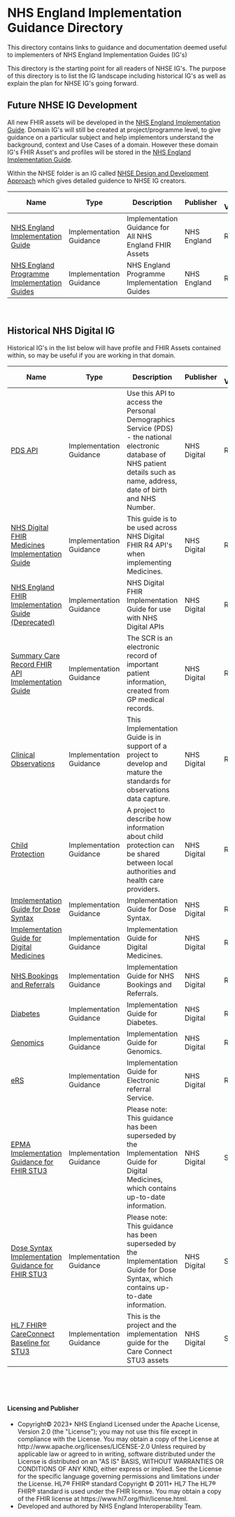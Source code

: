 # NHS England Implementation Guidance Directory

This directory contains links to guidance and documentation deemed useful to implementers of NHS England Implementation Guides (IG's) 

This directory is the starting point for all readers of NHSE IG's. The purpose of this directory is to list the IG landscape including historical IG's as well as explain the plan for NHSE IG's going forward.

## Future NHSE IG Development

All new FHIR assets will be developed in the  [NHS England Implementation Guide](https://simplifier.net/nhs-england-implementation-guide).  Domain IG's will still be created at project/programme level, to give guidance on a particular subject and help implementors understand the background, context and Use Cases of a domain. However these domain IG's FHIR Asset's and profiles will be stored in the [NHS England Implementation Guide](https://simplifier.net/nhs-england-implementation-guide).

Within the NHSE folder is an IG called [NHSE Design and Development Approach](https://simplifier.net/guide/NHSE-Design-and-Development-Approach2/Home?version=current) which gives detailed guidence to NHSE IG creators.

<table class="assets" title="NHS England Future IG list">
<thead>
<tr>
<th class="width20">Name</th>
<th class="width20">Type</th>
<th class="width40">Description</th>
<th class="width10">Publisher</th>
<th class="width10">FHIR Version</th>
</tr>
</thead>
<tbody>
<tr>
<td><a href="https://simplifier.net/nhs-england-implementation-guide">NHS England Implementation Guide</td>
<td>Implementation Guidance</td>
<td>Implementation Guidance for All NHS England FHIR Assets</td>
<td>NHS England</td>
<td>R4</td>
</tr>	
<tr>
<td><a href="https://simplifier.net/nhs-england-programme-implementation-guides">NHS England Programme Implementation Guides</td>
<td>Implementation Guidance</td>
<td>NHS England Programme Implementation Guides</td>
<td>NHS England</td>
<td>R4</td>
</tr>
</tbody>
</table>
<br>

## Historical NHS Digital IG
Historical IG's in the list below will have profile and FHIR Assets contained within, so may be useful if you are working in that domain.

<table class="assets" title="NHS England Historical IG list">
<thead>
<tr>
<th class="width20">Name</th>
<th class="width20">Type</th>
<th class="width40">Description</th>
<th class="width10">Publisher</th>
<th class="width10">FHIR Version</th>
</tr>
</thead>
<tbody>
<tr>
<td><a href="https://simplifier.net/pdsapi">PDS API</td>
<td>Implementation Guidance</td>
<td>Use this API to access the Personal Demographics Service (PDS) - the national electronic database of NHS patient details such as name, address, date of birth and NHS Number.</td>
<td>NHS Digital</td>
<td>R4</td>
</tr>	
<tr>
<td><a href="https://simplifier.net/ukdigitalmedicine">NHS Digital FHIR Medicines Implementation Guide</td>
<td>Implementation Guidance</td>
<td>This guide is to be used across NHS Digital FHIR R4 API's when implementing Medicines.</td>
<td>NHS Digital</td>
<td>R4</td>
</tr>
<tr>
<td><a href="https://simplifier.net/nhsdigital">NHS England FHIR Implementation Guide (Deprecated)</td>
<td>Implementation Guidance</td>
<td>NHS Digital FHIR Implementation Guide for use with NHS Digital APIs</td>
<td>NHS Digital</td>
<td>R4</td>
</tr>
<tr>
<td><a href="https://simplifier.net/summarycarerecord-pluscodedentry">Summary Care Record FHIR API Implementation Guide</td>
<td>Implementation Guidance</td>
<td>The SCR is an electronic record of important patient information, created from GP medical records.</td>
<td>NHS Digital</td>
<td>R4</td>
</tr>
<tr>
<td><a href="https://simplifier.net/clinicalobservations">Clinical Observations</td>
<td>Implementation Guidance</td>
<td>This Implementation Guide is in support of a project to develop and mature the standards for observations data capture.</td>
<td>NHS Digital</td>
<td>R4</td>
</tr>
<tr>
<td><a href="https://simplifier.net/childprotection">Child Protection</td>
<td>Implementation Guidance</td>
<td>A project to describe how information about child protection can be shared between local authorities and health care providers.</td>
<td>NHS Digital</td>
<td>R4</td>
</tr>
<tr>
<td><a href="https://simplifier.net/dosesyntaxforr4">Implementation Guide for Dose Syntax</td>
<td>Implementation Guidance</td>
<td>Implementation Guide for Dose Syntax.</td>
<td>NHS Digital</td>
<td>R4</td>
</tr>
<tr>
<td><a href="https://simplifier.net/epmaimplementationguidanceforr4">Implementation Guide for Digital Medicines</td>
<td>Implementation Guidance</td>
<td>Implementation Guide for Digital Medicines.</td>
<td>NHS Digital</td>
<td>R4</td>
</tr>
<tr>
<td><a href="https://simplifier.net/nhsbookingandreferrals">NHS Bookings and Referrals</td>
<td>Implementation Guidance</td>
<td>Implementation Guide for NHS Bookings and Referrals.</td>
<td>NHS Digital</td>
<td>R4</td>
</tr>
<tr>
<td><a href="https://simplifier.net/diabetesinfosharing">Diabetes</td>
<td>Implementation Guidance</td>
<td>Implementation Guide for Diabetes.</td>
<td>NHS Digital</td>
<td>R4</td>
</tr>
<tr>
<td><a href="https://simplifier.net/nhs-digital-fhir-genomics-implementation-guide">Genomics</td>
<td>Implementation Guidance</td>
<td>Implementation Guide for Genomics.</td>
<td>NHS Digital</td>
<td>R4</td>
</tr>
<tr>
<td><a href="https://simplifier.net/ers">eRS</td>
<td>Implementation Guidance</td>
<td>Implementation Guide for Electronic referral Service.</td>
<td>NHS Digital</td>
<td>R4</td>
</tr>
<tr>
<td><a href="https://simplifier.net/epmaimplementationguidanceforstu3">EPMA Implementation Guidance for FHIR STU3</td>
<td>Implementation Guidance</td>
<td> Please note: This guidance has been superseded by the Implementation Guide for Digital Medicines, which contains up-to-date information.</td>
<td>NHS Digital</td>
<td>STU3</td>
</tr>
<tr>
<td><a href="https://simplifier.net/dosesyntaxforstu3">Dose Syntax Implementation Guidance for FHIR STU3</td>
<td>Implementation Guidance</td>
<td>Please note: This guidance has been superseded by the Implementation Guide for Dose Syntax, which contains up-to-date information.</td>
<td>NHS Digital</td>
<td>STU3</td>
</tr>
<tr>
<td><a href="https://simplifier.net/hl7fhircareconnectbaselineforstu3">HL7 FHIR® CareConnect Baseline for STU3</td>
<td>Implementation Guidance</td>
<td>This is the project and the implementation guide for the Care Connect STU3 assets</td>
<td>NHS Digital</td>
<td>STU3</td>
</tr>
</tbody>
</table>

<br><br><br>

<div markdown="span" class="alert alert-warning" role="alert"><h4 id="Licence"><i class="fas fa-gavel"></i> Licensing and Publisher</h4>
<ul>
<li>
Copyright© 2023+ NHS England Licensed under the Apache License, Version 2.0 (the &quot;License&quot;); you may not use this file except in compliance with the License. You may obtain a copy of the License at http://www.apache.org/licenses/LICENSE-2.0 Unless required by applicable law or agreed to in writing, software distributed under the License is distributed on an &quot;AS IS&quot; BASIS, WITHOUT WARRANTIES OR CONDITIONS OF ANY KIND, either express or implied. See the License for the specific language governing permissions and limitations under the License. HL7&#174; FHIR&#174; standard Copyright &#169; 2011+ HL7 The HL7&#174; FHIR&#174; standard is used under the FHIR license. You may obtain a copy of the FHIR license at https://www.hl7.org/fhir/license.html.
<li>
Developed and authored by NHS England Interoperability Team.
</ul>
</div>